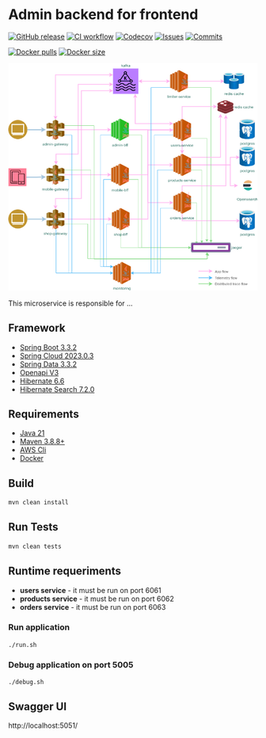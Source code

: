 
# Admin backend for frontend #

[![GitHub release](https://img.shields.io/github/release/sjexpos/ecomm-admin-bff.svg?style=plastic)](https://github.com/sjexpos/ecomm-admin-bff/releases/latest)
[![CI workflow](https://img.shields.io/github/actions/workflow/status/sjexpos/ecomm-admin-bff/ci.yaml?branch=main&label=ci&logo=github&style=plastic)](https://github.com/sjexpos/ecomm-admin-bff/actions?workflow=CI)
[![Codecov](https://img.shields.io/codecov/c/github/sjexpos/ecomm-admin-bff?logo=codecov&style=plastic)](https://codecov.io/gh/sjexpos/ecomm-admin-bff)
[![Issues](https://img.shields.io/github/issues-search/sjexpos/ecomm-admin-bff?query=is%3Aopen&label=issues&style=plastic)](https://github.com/sjexpos/ecomm-admin-bff/issues)
[![Commits](https://img.shields.io/github/last-commit/sjexpos/ecomm-admin-bff?logo=github&style=plastic)](https://github.com/sjexpos/ecomm-admin-bff/commits/)

[![Docker pulls](https://img.shields.io/docker/pulls/sjexposecomm/admin-bff?logo=docker&style=plastic)](https://hub.docker.com/r/sjexposecomm/admin-bff)
[![Docker size](https://img.shields.io/docker/image-size/sjexposecomm/admin-bff?logo=docker&style=plastic)](https://hub.docker.com/r/sjexposecomm/admin-bff/tags)

![](docs/images/arch-admin-bff.png)

This microservice is responsible for ...

## Framework

* [Spring Boot 3.3.2](https://spring.io/projects/spring-boot/)
* [Spring Cloud 2023.0.3](https://spring.io/projects/spring-cloud)
* [Spring Data 3.3.2](https://spring.io/projects/spring-data)
* [Openapi V3](https://swagger.io/specification/)
* [Hibernate 6.6](https://hibernate.org/orm/)
* [Hibernate Search 7.2.0](https://hibernate.org/search/)

## Requirements

* [Java 21](https://openjdk.org/install/)
* [Maven 3.8.8+](https://maven.apache.org/download.cgi)
* [AWS Cli](https://aws.amazon.com/es/cli/)
* [Docker](https://www.docker.com/)

## Build

```bash
mvn clean install
```

## Run Tests
```bash
mvn clean tests
```

## Runtime requeriments

* **users service** - it must be run on port 6061
* **products service** - it must be run on port 6062
* **orders service** - it must be run on port 6063

### Run application
```
./run.sh
```

### Debug application on port 5005
```
./debug.sh
```

## Swagger UI

http://localhost:5051/

